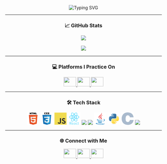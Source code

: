 <!-- Typing animation -->
<p align="center">
  <img src="https://readme-typing-svg.herokuapp.com?font=Fira+Code&size=28&duration=3000&pause=1000&color=00F7FF&center=true&vCenter=true&width=900&lines=Hey+there!+I'm+Bibhanshu+Mishra+👋;B.Tech+%7C+CSE+(AI+%26+ML);KIET+%2727;Web+Dev+%7C+DSA+%7C+ML+Enthusiast;Let's+Build+Something+Awesome+🚀" alt="Typing SVG" />
</p>

---

<h3 align="center">📈 GitHub Stats</h3>
<p align="center">
  <img src="https://github-readme-stats.vercel.app/api?username=bibhu0404&show_icons=true&theme=radical" />
</p>
<p align="center">
  <img src="https://github-readme-stats.vercel.app/api/top-langs/?username=bibhu0404&layout=compact&theme=radical" />
</p>

---

<h3 align="center">💻 Platforms I Practice On</h3>
<p align="center">
  <a href="https://leetcode.com/u/bibhu0404/" target="_blank">
    <img src="https://raw.githubusercontent.com/rahuldkjain/github-profile-readme-generator/master/src/images/icons/Social/leet-code.svg" height="30" width="40" />
  </a>
  <a href="https://www.codechef.com/users/bibhu0404" target="_blank">
    <img src="https://cdn.jsdelivr.net/npm/simple-icons@3.1.0/icons/codechef.svg" height="30" width="40" />
  </a>
  <a href="https://codeforces.com/profile/bibhu_0404" target="_blank">
    <img src="https://raw.githubusercontent.com/rahuldkjain/github-profile-readme-generator/master/src/images/icons/Social/codeforces.svg" height="30" width="40" />
  </a>
</p>

---

<h3 align="center">🛠️ Tech Stack</h3>
<p align="center">
  <img src="https://raw.githubusercontent.com/devicons/devicon/master/icons/html5/html5-original-wordmark.svg" width="40" />
  <img src="https://raw.githubusercontent.com/devicons/devicon/master/icons/css3/css3-original-wordmark.svg" width="40" />
  <img src="https://raw.githubusercontent.com/devicons/devicon/master/icons/javascript/javascript-original.svg" width="40" />
  <img src="https://raw.githubusercontent.com/devicons/devicon/master/icons/react/react-original-wordmark.svg" width="40" />
  <img src="https://www.vectorlogo.zone/logos/git-scm/git-scm-icon.svg" width="40" />
  <img src="https://cdn.jsdelivr.net/gh/devicons/devicon/icons/github/github-original.svg" width="40" />
  <img src="https://raw.githubusercontent.com/devicons/devicon/master/icons/java/java-original.svg" width="40" />
  <img src="https://raw.githubusercontent.com/devicons/devicon/master/icons/python/python-original.svg" width="40" />
  <img src="https://raw.githubusercontent.com/devicons/devicon/master/icons/c/c-original.svg" width="40" />
  <img src="https://www.vectorlogo.zone/logos/tailwindcss/tailwindcss-icon.svg" width="40" />
</p>

---

<h3 align="center">🌐 Connect with Me</h3>
<p align="center">
  <a href="https://linkedin.com/in/bibhu0404" target="_blank">
    <img src="https://raw.githubusercontent.com/rahuldkjain/github-profile-readme-generator/master/src/images/icons/Social/linked-in-alt.svg" height="30" width="40" />
  </a>
  <a href="https://instagram.com/bibhu_0404" target="_blank">
    <img src="https://raw.githubusercontent.com/rahuldkjain/github-profile-readme-generator/master/src/images/icons/Social/instagram.svg" height="30" width="40" />
  </a>
  <a href="https://www.youtube.com/@wee-code" target="_blank">
    <img src="https://raw.githubusercontent.com/rahuldkjain/github-profile-readme-generator/master/src/images/icons/Social/youtube.svg" height="30" width="40" />
  </a>
</p>

